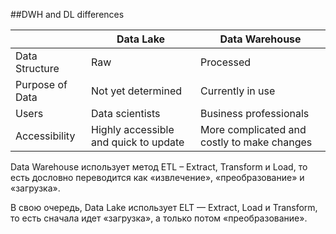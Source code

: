 ##DWH and DL differences

|                 | Data Lake                             | Data Warehouse                              |
|-----------------|---------------------------------------|---------------------------------------------|
| Data Structure  | Raw                                   | Processed                                   |
| Purpose of Data | Not yet determined                    | Currently in use                            |
| Users           | Data scientists                       | Business professionals                      |
| Accessibility   | Highly accessible and quick to update | More complicated and costly to make changes |


Data Warehouse использует метод ETL – Extract, Transform и Load,
то есть дословно переводится как «извлечение», «преобразование» и «загрузка».

В свою очередь, Data Lake использует ELT  — Extract, Load и Transform,
то есть сначала идет «загрузка», а только потом «преобразование».
